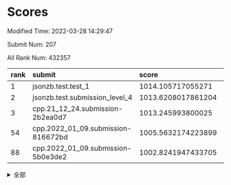 # Scores

Modified Time: 2022-03-28 14:29:47

Submit Num: 207

All Rank Num: 432357

| rank |               submit               |       score        |       sigma        | pk_num |
| :--- | :--------------------------------- | :----------------- | :----------------- | :----- |
| 1    | jsonzb.test.test_1                 | 1014.105717055271  | 0.8473584498024325 | 8354   |
| 2    | jsonzb.test.submission_level_4     | 1013.6208017861204 | 0.8284344102990014 | 8360   |
| 3    | cpp.21_12_24.submission-2b2ea0d7   | 1013.245993800025  | 0.7730404873777245 | 8359   |
| 54   | cpp.2022_01_09.submission-816672bd | 1005.5632174223899 | 0.722654774640872  | 8350   |
| 88   | cpp.2022_01_09.submission-5b0e3de2 | 1002.8241947433705 | 0.7200976193538582 | 8350   |


<details>
<summary>全部</summary>

| rank |                 submit                 |       score        |       sigma        | pk_num |
| :--- | :------------------------------------- | :----------------- | :----------------- | :----- |
| 1    | jsonzb.test.test_1                     | 1014.105717055271  | 0.8473584498024325 | 8354   |
| 2    | jsonzb.test.submission_level_4         | 1013.6208017861204 | 0.8284344102990014 | 8360   |
| 3    | cpp.21_12_24.submission-2b2ea0d7       | 1013.245993800025  | 0.7730404873777245 | 8359   |
| 4    | gobigger.level_3.submission_level_3_33 | 1012.0325543327299 | 0.7918647665409543 | 8354   |
| 5    | gobigger.level_3.submission_level_3_6  | 1011.529359783506  | 0.7840548135167361 | 8350   |
| 6    | gobigger.level_3.submission_level_3_39 | 1011.3441003997752 | 0.7566791457030054 | 8353   |
| 7    | gobigger.level_3.submission_level_3_25 | 1011.326054076022  | 0.7584385638646287 | 8356   |
| 8    | gobigger.level_3.submission_level_3_47 | 1011.168961242112  | 0.765510260080918  | 8356   |
| 9    | gobigger.level_3.submission_level_3_34 | 1011.107397291252  | 0.793121005990624  | 8358   |
| 10   | gobigger.level_3.submission_level_3_17 | 1010.9946465919367 | 0.7782452257774363 | 8356   |
| 11   | gobigger.level_3.submission_level_3_19 | 1010.9782822048247 | 0.7668233961409503 | 8354   |
| 12   | gobigger.level_3.submission_level_3_11 | 1010.9533828763414 | 0.7613430383384219 | 8353   |
| 13   | gobigger.level_3.submission_level_3_15 | 1010.8374722817413 | 0.7579703467469129 | 8355   |
| 14   | gobigger.level_3.submission_level_3_43 | 1010.8263765898945 | 0.745714022382296  | 8357   |
| 15   | gobigger.level_3.submission_level_3_22 | 1010.8084851854414 | 0.7788207510473764 | 8354   |
| 16   | gobigger.level_3.submission_level_3_1  | 1010.7561580659489 | 0.7734696218230726 | 8359   |
| 17   | gobigger.level_3.submission_level_3_24 | 1010.7561541875099 | 0.7522671290055462 | 8354   |
| 18   | gobigger.level_3.submission_level_3_5  | 1010.6862362352699 | 0.7668881933629985 | 8357   |
| 19   | gobigger.level_3.submission_level_3_38 | 1010.5540692770387 | 0.7623607692990326 | 8359   |
| 20   | gobigger.level_3.submission_level_3_27 | 1010.5383807722808 | 0.7632238094795974 | 8353   |
| 21   | gobigger.level_3.submission_level_3_46 | 1010.5007027174037 | 0.7715027082293493 | 8353   |
| 22   | gobigger.level_3.submission_level_3_40 | 1010.4232431375139 | 0.7542088695342315 | 8354   |
| 23   | gobigger.level_3.submission_level_3_2  | 1010.4001626329145 | 0.7797135435816761 | 8351   |
| 24   | gobigger.level_3.submission_level_3_8  | 1010.2775569491693 | 0.764399014906539  | 8347   |
| 25   | gobigger.level_3.submission_level_3_49 | 1010.2370047992322 | 0.7490951303902542 | 8356   |
| 26   | gobigger.level_3.submission_level_3_10 | 1010.1926530210148 | 0.7449542808137947 | 8351   |
| 27   | gobigger.level_3.submission_level_3_48 | 1010.1308940848554 | 0.7754561212175705 | 8352   |
| 28   | gobigger.level_3.submission_level_3_7  | 1010.0899446130649 | 0.7527225590887549 | 8354   |
| 29   | gobigger.level_3.submission_level_3_12 | 1010.0843109554455 | 0.7431075580841725 | 8355   |
| 30   | gobigger.level_3.submission_level_3_21 | 1009.9963671727077 | 0.7664629333868704 | 8357   |
| 31   | gobigger.level_3.submission_level_3_9  | 1009.9952952211617 | 0.7578402876178276 | 8351   |
| 32   | gobigger.level_3.submission_level_3_44 | 1009.9480838772245 | 0.7581522769419813 | 8356   |
| 33   | gobigger.level_3.submission_level_3_13 | 1009.8951586426921 | 0.7548411221454415 | 8351   |
| 34   | gobigger.level_3.submission_level_3_16 | 1009.8705776052948 | 0.7783825593866643 | 8360   |
| 35   | gobigger.level_3.submission_level_3_41 | 1009.84736569377   | 0.7595992647919633 | 8354   |
| 36   | gobigger.level_3.submission_level_3_14 | 1009.6002089991423 | 0.7619801079572093 | 8354   |
| 37   | gobigger.level_3.submission_level_3_0  | 1009.5774710752042 | 0.7422660142316456 | 8359   |
| 38   | gobigger.level_3.submission_level_3_45 | 1009.5412636895697 | 0.7642310635182581 | 8347   |
| 39   | gobigger.level_3.submission_level_3_29 | 1009.5375827378197 | 0.7681839052565533 | 8356   |
| 40   | gobigger.level_3.submission_level_3_32 | 1009.5114418345116 | 0.754948275585964  | 8359   |
| 41   | gobigger.level_3.submission_level_3_37 | 1009.4526395184846 | 0.767027876562978  | 8355   |
| 42   | gobigger.level_3.submission_level_3_31 | 1009.4361352307409 | 0.7577017268607862 | 8357   |
| 43   | gobigger.level_3.submission_level_3_28 | 1009.4049084414958 | 0.7478838504253387 | 8352   |
| 44   | gobigger.level_3.submission_level_3_3  | 1009.3620719979631 | 0.7449178887514425 | 8353   |
| 45   | gobigger.level_3.submission_level_3_36 | 1009.3094385087326 | 0.748601780336554  | 8352   |
| 46   | gobigger.level_3.submission_level_3_4  | 1009.2072718408758 | 0.7468197054906108 | 8348   |
| 47   | gobigger.level_3.submission_level_3_20 | 1009.203693583307  | 0.7480859690943968 | 8354   |
| 48   | gobigger.level_3.submission_level_3_30 | 1008.8108556712614 | 0.7428873627174185 | 8355   |
| 49   | gobigger.level_3.submission_level_3_18 | 1008.5892955453302 | 0.7667008710255315 | 8358   |
| 50   | gobigger.level_3.submission_level_3_23 | 1008.3906534276676 | 0.7341417518691726 | 8353   |
| 51   | gobigger.level_3.submission_level_3_26 | 1008.3824708206257 | 0.7463219002772146 | 8354   |
| 52   | gobigger.level_3.submission_level_3_42 | 1008.1813404571019 | 0.7306822721961962 | 8353   |
| 53   | gobigger.level_3.submission_level_3_35 | 1008.1109584428116 | 0.7400569806055571 | 8351   |
| 54   | cpp.2022_01_09.submission-816672bd     | 1005.5632174223899 | 0.722654774640872  | 8350   |
| 55   | gobigger.level_1.submission_level_1_36 | 1005.1947551370288 | 0.7146531481583392 | 8357   |
| 56   | gobigger.level_1.submission_level_1_8  | 1005.1079176195569 | 0.7249075580099442 | 8354   |
| 57   | gobigger.level_1.submission_level_1_23 | 1004.7504618486438 | 0.7092108557582549 | 8353   |
| 58   | gobigger.level_1.submission_level_1_33 | 1004.6359679246731 | 0.7238755772070613 | 8350   |
| 59   | gobigger.level_1.submission_level_1_47 | 1004.273790296662  | 0.7290522485314096 | 8354   |
| 60   | gobigger.level_1.submission_level_1_1  | 1004.2212742133162 | 0.7099205806578687 | 8350   |
| 61   | gobigger.level_1.submission_level_1_0  | 1004.0813525267336 | 0.717686708406505  | 8351   |
| 62   | gobigger.level_1.submission_level_1_2  | 1004.0628913691805 | 0.7274671602477564 | 8357   |
| 63   | gobigger.level_1.submission_level_1_32 | 1004.0555273668856 | 0.724004495807571  | 8353   |
| 64   | gobigger.level_1.submission_level_1_41 | 1004.0530195840613 | 0.7263456338423578 | 8353   |
| 65   | gobigger.level_1.submission_level_1_27 | 1003.9331675986521 | 0.7165886432976032 | 8354   |
| 66   | gobigger.level_1.submission_level_1_37 | 1003.7527621476803 | 0.7136791576097974 | 8361   |
| 67   | gobigger.level_1.submission_level_1_22 | 1003.6662046186382 | 0.7169409983953621 | 8359   |
| 68   | gobigger.level_1.submission_level_1_9  | 1003.5879169955722 | 0.7000646489537695 | 8352   |
| 69   | gobigger.level_1.submission_level_1_20 | 1003.5455929458014 | 0.7215161866405498 | 8355   |
| 70   | gobigger.level_1.submission_level_1_24 | 1003.5381187201954 | 0.7142600732399713 | 8357   |
| 71   | gobigger.level_1.submission_level_1_11 | 1003.4685424756378 | 0.7042020748807215 | 8357   |
| 72   | gobigger.level_1.submission_level_1_49 | 1003.4662913255792 | 0.7046171490487075 | 8355   |
| 73   | gobigger.level_1.submission_level_1_3  | 1003.4495338149706 | 0.7150672815702651 | 8353   |
| 74   | gobigger.level_1.submission_level_1_29 | 1003.4085074225952 | 0.7076719386405576 | 8355   |
| 75   | gobigger.level_1.submission_level_1_34 | 1003.3909079213976 | 0.7262776309679171 | 8360   |
| 76   | gobigger.level_1.submission_level_1_44 | 1003.3592778745098 | 0.7234251018416271 | 8355   |
| 77   | gobigger.level_1.submission_level_1_45 | 1003.3448033373727 | 0.7123474948248305 | 8358   |
| 78   | gobigger.level_1.submission_level_1_26 | 1003.196205469579  | 0.7117268727339782 | 8358   |
| 79   | gobigger.level_1.submission_level_1_48 | 1003.1818027141076 | 0.7118390429142177 | 8358   |
| 80   | gobigger.level_1.submission_level_1_42 | 1003.132845411043  | 0.7263391108906856 | 8354   |
| 81   | gobigger.level_1.submission_level_1_14 | 1003.1295152117011 | 0.7030478700909281 | 8355   |
| 82   | gobigger.level_1.submission_level_1_4  | 1003.0893299891504 | 0.7090122584269413 | 8356   |
| 83   | gobigger.level_1.submission_level_1_13 | 1003.0122730416253 | 0.7186983711276733 | 8354   |
| 84   | gobigger.level_1.submission_level_1_28 | 1002.963945099521  | 0.7209833454989562 | 8359   |
| 85   | gobigger.level_1.submission_level_1_5  | 1002.9158974953003 | 0.7075155064473397 | 8353   |
| 86   | gobigger.level_1.submission_level_1_7  | 1002.9049992569489 | 0.7131455597114356 | 8354   |
| 87   | gobigger.level_1.submission_level_1_30 | 1002.8401932855896 | 0.7170413477605396 | 8350   |
| 88   | cpp.2022_01_09.submission-5b0e3de2     | 1002.8241947433705 | 0.7200976193538582 | 8350   |
| 89   | gobigger.level_1.submission_level_1_46 | 1002.7896083347423 | 0.7189341420209193 | 8351   |
| 90   | gobigger.level_1.submission_level_1_17 | 1002.7739549242266 | 0.7279937771639886 | 8357   |
| 91   | gobigger.level_1.submission_level_1_21 | 1002.7269922295666 | 0.7293028811565718 | 8355   |
| 92   | gobigger.level_1.submission_level_1_6  | 1002.701359779632  | 0.7098409171459268 | 8354   |
| 93   | gobigger.level_1.submission_level_1_31 | 1002.6773543661226 | 0.7154533295093516 | 8357   |
| 94   | gobigger.level_1.submission_level_1_18 | 1002.6753931388345 | 0.7080347644712491 | 8349   |
| 95   | gobigger.level_1.submission_level_1_35 | 1002.605843350415  | 0.7166247147267232 | 8360   |
| 96   | gobigger.level_1.submission_level_1_16 | 1002.5635230441783 | 0.714717105291318  | 8358   |
| 97   | gobigger.level_1.submission_level_1_43 | 1002.2770802847389 | 0.7211583823684351 | 8355   |
| 98   | gobigger.level_1.submission_level_1_25 | 1002.2164089182132 | 0.7081056952609848 | 8361   |
| 99   | gobigger.level_1.submission_level_1_10 | 1002.1303832119793 | 0.7140185638512554 | 8352   |
| 100  | gobigger.level_1.submission_level_1_38 | 1002.1273704383387 | 0.707903159981629  | 8359   |
| 101  | gobigger.level_1.submission_level_1_39 | 1002.0439418554367 | 0.7120151251464635 | 8358   |
| 102  | gobigger.level_1.submission_level_1_12 | 1002.0334471284674 | 0.7176867115531874 | 8355   |
| 103  | gobigger.level_1.submission_level_1_15 | 1001.9873407533613 | 0.7158519239049299 | 8354   |
| 104  | gobigger.level_1.submission_level_1_40 | 1001.9384993961716 | 0.7105151736311379 | 8361   |
| 105  | gobigger.level_1.submission_level_1_19 | 1001.1751493456355 | 0.7142673543291128 | 8358   |
| 106  | gobigger.random.submission_random_25   | 997.0165977685463  | 0.7035285886566442 | 8357   |
| 107  | gobigger.random.submission_random_45   | 996.9968632922319  | 0.7124417695505074 | 8357   |
| 108  | gobigger.random.submission_random_44   | 996.9246115167092  | 0.7088085457153974 | 8354   |
| 109  | gobigger.random.submission_random_27   | 996.7589430471699  | 0.7137891499850754 | 8359   |
| 110  | gobigger.random.submission_random_39   | 996.750883335731   | 0.7113364715252136 | 8351   |
| 111  | gobigger.random.submission_random_35   | 996.6997564634893  | 0.7176473609730969 | 8357   |
| 112  | gobigger.random.submission_random_43   | 996.6194055169896  | 0.7036799293025423 | 8357   |
| 113  | gobigger.random.submission_random_24   | 996.5791990383731  | 0.7019052752918334 | 8357   |
| 114  | gobigger.random.submission_random_26   | 996.4902731755398  | 0.7059995714696835 | 8354   |
| 115  | gobigger.random.submission_random_49   | 996.4659400929586  | 0.7117264808545692 | 8356   |
| 116  | gobigger.random.submission_random_41   | 996.4430519392821  | 0.7025483000165124 | 8356   |
| 117  | gobigger.random.submission_random_19   | 996.4249357665043  | 0.7116554692535744 | 8352   |
| 118  | gobigger.random.submission_random_3    | 996.3978219982274  | 0.7014935349811158 | 8356   |
| 119  | gobigger.random.submission_random_10   | 996.3441534579098  | 0.7112188813975415 | 8351   |
| 120  | gobigger.random.submission_random_16   | 996.2422978850359  | 0.7077390769810942 | 8350   |
| 121  | gobigger.random.submission_random_29   | 996.1668886530398  | 0.6955797860562627 | 8355   |
| 122  | gobigger.random.submission_random_30   | 996.1347823736484  | 0.728331157435794  | 8350   |
| 123  | gobigger.random.submission_random_32   | 996.1227442458346  | 0.7021788167694409 | 8357   |
| 124  | gobigger.random.submission_random_17   | 996.1047217870661  | 0.715659093211928  | 8356   |
| 125  | gobigger.random.submission_random_36   | 996.0466857889912  | 0.721292664657679  | 8352   |
| 126  | gobigger.random.submission_random_47   | 995.962285016145   | 0.7020621053121651 | 8353   |
| 127  | gobigger.random.submission_random_8    | 995.9090686023756  | 0.7087618196593714 | 8355   |
| 128  | gobigger.random.submission_random_13   | 995.9061173029172  | 0.7129175604495603 | 8355   |
| 129  | gobigger.random.submission_random_31   | 995.8707565049249  | 0.7147991382443035 | 8352   |
| 130  | gobigger.random.submission_random_7    | 995.8654073945046  | 0.7305801922690686 | 8361   |
| 131  | gobigger.random.submission_random_28   | 995.849255488326   | 0.7148052411776438 | 8353   |
| 132  | gobigger.random.submission_random_34   | 995.8079577929798  | 0.6979097339890498 | 8351   |
| 133  | gobigger.random.submission_random_9    | 995.8024299353373  | 0.7166513560486345 | 8354   |
| 134  | gobigger.random.submission_random_0    | 995.7708552022468  | 0.7091403061703205 | 8358   |
| 135  | gobigger.random.submission_random_11   | 995.756480744978   | 0.7224877459313758 | 8352   |
| 136  | gobigger.random.submission_random_12   | 995.7026323511813  | 0.7025779848658038 | 8360   |
| 137  | gobigger.random.submission_random_20   | 995.6445611158368  | 0.6967725317053086 | 8350   |
| 138  | gobigger.random.submission_random_46   | 995.6377945453294  | 0.7088835973998924 | 8356   |
| 139  | gobigger.random.submission_random_14   | 995.6063716728321  | 0.699892948731103  | 8354   |
| 140  | gobigger.random.submission_random_2    | 995.581710532173   | 0.703549945209744  | 8355   |
| 141  | gobigger.random.submission_random_48   | 995.5310978768277  | 0.7247116808427798 | 8351   |
| 142  | gobigger.random.submission_random_22   | 995.5121404601684  | 0.7057835442905456 | 8358   |
| 143  | gobigger.random.submission_random_18   | 995.4745289572163  | 0.7175927737247808 | 8353   |
| 144  | gobigger.random.submission_random_6    | 995.4302902347224  | 0.7088993323460301 | 8358   |
| 145  | gobigger.random.submission_random_4    | 995.4241244600881  | 0.72596493907298   | 8358   |
| 146  | gobigger.random.submission_random_1    | 995.3510143307748  | 0.7147649130028679 | 8356   |
| 147  | gobigger.random.submission_random_37   | 995.3340149413903  | 0.7059847971189024 | 8343   |
| 148  | gobigger.random.submission_random_15   | 995.269646856845   | 0.7209878899180143 | 8356   |
| 149  | gobigger.random.submission_random_23   | 995.212244840291   | 0.7238411230050066 | 8356   |
| 150  | gobigger.random.submission_random_38   | 995.1349361627591  | 0.6989841209004389 | 8359   |
| 151  | gobigger.random.submission_random_40   | 995.0045357109884  | 0.7167873588848634 | 8354   |
| 152  | gobigger.random.submission_random_5    | 994.922899842195   | 0.7224867476469644 | 8359   |
| 153  | gobigger.random.submission_random_33   | 994.7598325029356  | 0.7228890305452591 | 8349   |
| 154  | gobigger.level_2.submission_level_2_39 | 994.7048392195902  | 0.7084710784934141 | 8354   |
| 155  | gobigger.random.submission_random_21   | 994.7042098532085  | 0.7141371284131844 | 8348   |
| 156  | gobigger.level_2.submission_level_2_9  | 994.5546302286268  | 0.7243781020685827 | 8354   |
| 157  | gobigger.random.submission_random_42   | 994.3439157225321  | 0.7175823288069291 | 8357   |
| 158  | gobigger.level_2.submission_level_2_13 | 994.0014146036947  | 0.7326708810213044 | 8357   |
| 159  | gobigger.level_2.submission_level_2_8  | 993.8432161866747  | 0.7218248770380179 | 8352   |
| 160  | gobigger.level_2.submission_level_2_2  | 993.8358244534247  | 0.7338719251077395 | 8360   |
| 161  | gobigger.level_2.submission_level_2_43 | 993.7703230954193  | 0.7235343984987761 | 8358   |
| 162  | gobigger.level_2.submission_level_2_49 | 993.2240811813767  | 0.7385446087040538 | 8355   |
| 163  | gobigger.level_2.submission_level_2_0  | 993.0731303629246  | 0.7336011278014313 | 8353   |
| 164  | gobigger.level_2.submission_level_2_34 | 992.9250839172055  | 0.7598818807600131 | 8350   |
| 165  | gobigger.level_2.submission_level_2_1  | 992.8932646571993  | 0.7349468674555502 | 8352   |
| 166  | gobigger.level_2.submission_level_2_28 | 992.8634348328436  | 0.7408365098784299 | 8354   |
| 167  | gobigger.level_2.submission_level_2_12 | 992.8617865346475  | 0.7302788410042098 | 8356   |
| 168  | gobigger.level_2.submission_level_2_25 | 992.7931393031567  | 0.7333815102990042 | 8354   |
| 169  | gobigger.level_2.submission_level_2_30 | 992.7766276974035  | 0.7437594090098982 | 8357   |
| 170  | gobigger.level_2.submission_level_2_38 | 992.7640179634839  | 0.7510122206601461 | 8359   |
| 171  | gobigger.level_2.submission_level_2_6  | 992.7595639808305  | 0.744184658056508  | 8358   |
| 172  | gobigger.level_2.submission_level_2_18 | 992.7498151778811  | 0.7497676737926965 | 8352   |
| 173  | gobigger.level_2.submission_level_2_27 | 992.7146071886607  | 0.7420558426512984 | 8354   |
| 174  | gobigger.level_2.submission_level_2_7  | 992.6771117228352  | 0.7224463168491296 | 8352   |
| 175  | gobigger.level_2.submission_level_2_47 | 992.4227316905486  | 0.7283573692824149 | 8353   |
| 176  | gobigger.level_2.submission_level_2_31 | 992.4118921247515  | 0.7433839564199315 | 8361   |
| 177  | gobigger.level_2.submission_level_2_5  | 992.2714307218873  | 0.7554647252411785 | 8355   |
| 178  | gobigger.level_2.submission_level_2_48 | 992.2514612659486  | 0.7356437352747525 | 8354   |
| 179  | gobigger.level_2.submission_level_2_16 | 992.249254168431   | 0.7333413038275225 | 8360   |
| 180  | gobigger.level_2.submission_level_2_4  | 992.2319377100769  | 0.7480237428124298 | 8354   |
| 181  | gobigger.level_2.submission_level_2_3  | 992.2050486479926  | 0.7414206405621446 | 8357   |
| 182  | gobigger.level_2.submission_level_2_45 | 992.1816156433291  | 0.7335703513171872 | 8352   |
| 183  | gobigger.level_2.submission_level_2_29 | 992.1629391288301  | 0.7471512377603717 | 8354   |
| 184  | gobigger.level_2.submission_level_2_24 | 992.1263411213017  | 0.759593598533697  | 8357   |
| 185  | gobigger.level_2.submission_level_2_46 | 992.122984005827   | 0.7379180171100699 | 8356   |
| 186  | gobigger.level_2.submission_level_2_21 | 992.1200935147934  | 0.7499294451725392 | 8357   |
| 187  | gobigger.level_2.submission_level_2_41 | 992.0828895568461  | 0.7371060288802687 | 8355   |
| 188  | gobigger.level_2.submission_level_2_15 | 992.0693707254454  | 0.7334860563397396 | 8354   |
| 189  | gobigger.level_2.submission_level_2_17 | 992.0662109347737  | 0.7593475895483499 | 8351   |
| 190  | gobigger.level_2.submission_level_2_26 | 991.9117301419859  | 0.7394867232585535 | 8354   |
| 191  | gobigger.level_2.submission_level_2_32 | 991.9048222751219  | 0.7315259771440842 | 8356   |
| 192  | gobigger.level_2.submission_level_2_10 | 991.7448682096544  | 0.7662649238377532 | 8350   |
| 193  | gobigger.level_2.submission_level_2_22 | 991.712283849626   | 0.7344559975941882 | 8353   |
| 194  | gobigger.level_2.submission_level_2_19 | 991.602192993832   | 0.7555371277962672 | 8359   |
| 195  | gobigger.level_2.submission_level_2_33 | 991.5278284984764  | 0.730795399899078  | 8352   |
| 196  | gobigger.level_2.submission_level_2_44 | 991.4936799034612  | 0.7303601013507707 | 8356   |
| 197  | gobigger.level_2.submission_level_2_23 | 991.4809566789049  | 0.7494974021048696 | 8356   |
| 198  | gobigger.level_2.submission_level_2_35 | 991.4333062149653  | 0.7341585333423734 | 8350   |
| 199  | gobigger.level_2.submission_level_2_37 | 991.4224662715326  | 0.7378829822708198 | 8357   |
| 200  | gobigger.level_2.submission_level_2_11 | 991.4047169557876  | 0.7389333142865812 | 8356   |
| 201  | gobigger.level_2.submission_level_2_40 | 991.2921179552878  | 0.7382112636451186 | 8352   |
| 202  | gobigger.level_2.submission_level_2_36 | 990.8277235445347  | 0.7542415780907848 | 8352   |
| 203  | gobigger.level_2.submission_level_2_42 | 990.4313955707166  | 0.7587104392698604 | 8358   |
| 204  | gobigger.level_2.submission_level_2_14 | 990.1999232198613  | 0.786844850136112  | 8355   |
| 205  | gobigger.level_2.submission_level_2_20 | 989.9013085456709  | 0.8006169329142508 | 8356   |
| 206  | gobigger.none.submission_none_1        | 977.6373533805264  | 1.4430186198046944 | 8356   |
| 207  | gobigger.none.submission_none_0        | 976.8048836475448  | 1.3818107752971838 | 8353   |

</details>